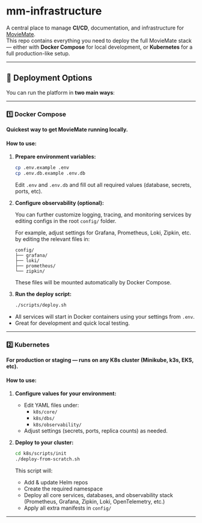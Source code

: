 # mm-infrastructure

A central place to manage **CI/CD**, documentation, and infrastructure for [MovieMate](https://github.com/your-org/MovieMate).  
This repo contains everything you need to deploy the full MovieMate stack — either with **Docker Compose** for local development, or **Kubernetes** for a full production-like setup.

---

## 🚀 Deployment Options

You can run the platform in **two main ways**:

---

### 1️⃣ Docker Compose

**Quickest way to get MovieMate running locally.**

#### **How to use:**

1. **Prepare environment variables:**
    ```bash
    cp .env.example .env
    cp .env.db.example .env.db
    ```
   Edit `.env` and `.env.db` and fill out all required values (database, secrets, ports, etc).

2. **Configure observability (optional):**

   You can further customize logging, tracing, and monitoring services by editing configs in the root `config/` folder.

   For example, adjust settings for Grafana, Prometheus, Loki, Zipkin, etc. by editing the relevant files in:
    ```
    config/
    ├── grafana/
    ├── loki/
    ├── prometheus/
    └── zipkin/
    ```
   These files will be mounted automatically by Docker Compose.

3. **Run the deploy script:**
    ```bash
    ./scripts/deploy.sh
    ```

- All services will start in Docker containers using your settings from `.env`.
- Great for development and quick local testing.

---

### 2️⃣ Kubernetes

**For production or staging — runs on any K8s cluster (Minikube, k3s, EKS, etc).**

#### **How to use:**

1. **Configure values for your environment:**
    - Edit YAML files under:
        - `k8s/core/`
        - `k8s/dbs/`
        - `k8s/observability/`
    - Adjust settings (secrets, ports, replica counts) as needed.

2. **Deploy to your cluster:**
    ```bash
    cd k8s/scripts/init
    ./deploy-from-scratch.sh
    ```
   This script will:
    - Add & update Helm repos
    - Create the required namespace
    - Deploy all core services, databases, and observability stack (Prometheus, Grafana, Zipkin, Loki, OpenTelemetry, etc.)
    - Apply all extra manifests in `config/`

---


